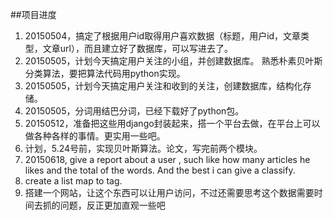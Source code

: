 ##项目进度

1. 20150504，搞定了根据用户id取得用户喜欢数据（标题，用户id，文章类型，文章url），而且建立好了数据库，可以写进去了。
2. 20150505，计划今天搞定用户关注的小组，并创建数据库。 熟悉朴素贝叶斯分类算法，要把算法代码用python实现。
3. 20150505，计划今天搞定用户关注和收到的关注，创建数据库，结构化存储。
4. 20150505，分词用结巴分词，已经下载好了python包。 
5. 20150512，准备把这些用django封装起来，搭一个平台去做，在平台上可以做各种各样的事情。更实用一些吧。
6. 计划，5.24号前，实现贝叶斯算法。论文，写完前两个模块。
7. 20150618, give a report about a user , such like how many articles he likes and the total of the words. And the best i can give a classify.
8. create a list map to tag.
9. 搭建一个网站，让这个东西可以让用户访问，不过还需要思考这个数据需要时间去抓的问题，反正更加直观一些吧


